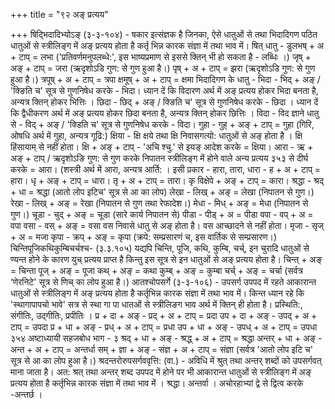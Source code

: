 +++
title = "९२ अङ् प्रत्यय"

+++
षिद्भिदादिभ्योऽङ् (३-३-१०४) - षकार इत्संज्ञक है जिनका, ऐसे धातुओं से तथा भिदादिगण पठित धातुओं से स्त्रीलिङ्ग में अङ् प्रत्यय होता है कर्तृ भिन्न कारक संज्ञा में तथा भाव में।
षित् धातु - डुलभष् + अ + टाप् = लभा ('प्रतिवर्णमनुपलब्धे:', इस भाष्यप्रमाण से इससे क्तिन् भी हो सकता है - लब्धिः ।) जृष् + अङ् + टाप् = जरा (ऋदृशोऽडि गुण: से गुण हुआ है।) पृष् + अ + टाप् = झरा (ऋदृशोऽडि गुण: से गुण हुआ है।) त्रपूष् + अ + टाप् = त्रपा क्षमूष् + अ + टाप् = क्षमा
भिदादिगण के धातु -
भिदा - भिद् + अङ् / 'क्ङिति च' सूत्र से गुणनिषेध करके - भिदा। ध्यान दें कि विदारण अर्थ में अङ् प्रत्यय होकर भिदा बनता है, अन्यत्र क्तिन् होकर भित्तिः ।
छिदा - छिद् + अङ् / क्ङिति च' सूत्र से गुणनिषेध करके - छिदा । ध्यान दें कि द्वैधीकरण अर्थ में अङ् प्रत्यय होकर छिदा बनता है, अन्यत्र क्तिन् होकर छित्तिः ।
विदा - विद ज्ञाने धातु से - विद् + अङ् / 'क्डिति च' सूत्र से गुणनिषेध करके - विदा।
गुहा - गुह् + अङ् + टाप् = गुहा (गिरि, ओषधि अर्थ में गुहा, अन्यत्र गूढि:)
क्षिया - क्षि क्षये तथा क्षि निवासगत्यो: धातुओं से अङ् होता है । क्षि हिंसायाम् से नहीं होता। क्षि + अङ् + टाप् - 'अचि श्चु.' से इयङ् आदेश करके = क्षिया।
आरा - ऋ + अङ् + टाप् / ऋदृशोऽङि गुण: से गुण करके निपातन
स्त्रीलिङ्ग में होने वाले अन्य प्रत्यय
३५३ से दीर्घ करके = आरा। (शस्त्री अर्थ में आरा, अन्यत्र आर्ति: । इसी प्रकार -
हारा, तारा, धारा - ह + अ + टाप् = हारा। धृ + अङ् + टाप् = धारा। तृ + अ + टाप् = तारा। कृ विक्षेपे + अङ् + टाप् = कारा।
श्रद्धा - श्रद् + धा = श्रद्धा (आतो लोप इटिच' सूत्र से आ का लोप) लेखा - लिख् + अङ् = लेखा (निपातन से गुण।) रेखा - लिख् + अङ् = रेखा (निपातन से गुण तथा रेफादेश।) मेधा - मिध् + अङ् = मेधा (निपातन से गुण।)
चूडा - चुद् + अङ् = चूडा (सारे कार्य निपातन से) पीडा - पीड् + अ = पीडा वपा - वप् + अ = वपा वसा - वस् + अङ् = वसा वस निवासे धातु से अङ् होता है। वस आच्छादने से नहीं होता। मृजा - सृज् + अ = मजा कृपा - क्रप् + अङ् = कृपा (क्रपे: सम्प्रसारणं च, इस वार्तिक से सम्प्रसारण।)
चिन्तिपूजिकथिकुम्बिचर्चश्च- (३.३.१०५) यद्यपि चिन्ति, पूजि, कथि, कुम्बि, चर्च्, इन चुरादि धातुओं से ण्यन्त होने के कारण युच् प्रत्यय प्राप्त है किन्तु इस सूत्र से इन धातुओं से अङ् प्रत्यय होता है।
चिन्त् + अङ् = चिन्ता पूज् + अङ् = पूजा कथ् + अङ् = कथा
कुम्ब् + अङ् = कुम्बा चर्च् + अङ् = चर्चा (सर्वत्र ‘णेरनिटे' सूत्र से णिच् का लोप हुआ है।)
आतश्चोपसर्गे (३-३-१०६) - उपसर्ग उपपद में रहते आकारान्त धातुओं से स्त्रीलिङ्ग में अङ् प्रत्यय होता है कर्तृभिन्न कारक संज्ञा में तथा भाव में।
किन्त ध्यान रहे कि 'स्थागापापचो भावे' सत्र से स्था गा पा धातओं से स्त्रीलिङग भाव अर्थ में क्तिन् ही होता है। प्रस्थिति:, संगीतिः, उद्गीतिः, प्रपीतिः । प्र + दा + अङ् - प्रद् + अ + टाप् = प्रदा उप + दा + अङ् - उपद् + अ + टाप् = उपदा प्र + धा + अङ् - प्रध् + अ + टाप् = प्रधा उप + धा + अङ् - उपध् + अ + टाप् = उपधा
३५४
अष्टाध्यायी सहजबोध भाग - ३
श्रद् + धा + अङ् - श्रद्ध् + अ + टाप् = श्रद्धा अन्तर् + धा + अङ् - अन्त + अ + टाप् = अन्तर्धा सम् + ज्ञा + अङ् - संज्ञ + अ + टाप् = संज्ञा
(सर्वत्र 'आतो लोप इटि च' सूत्र से आ का लोप हुआ है।)
श्रदन्तरोरुपसर्गववृत्ति: (वा.) - अविधि में श्रुत् तथा अन्तर् शब्दों को उपसर्गवत् माना जाता है। अत: श्रत् तथा अन्तर् शब्द उपपद में होने पर भी आकारान्त धातुओं से स्त्रीलिङ्ग में अङ् प्रत्यय होता है कर्तृभिन्न कारक संज्ञा में तथा भाव में । श्रद्धा। अन्तर्वा । अचोरहाभ्यां द्वे से द्वित्व करके -अन्तर्छ ।
